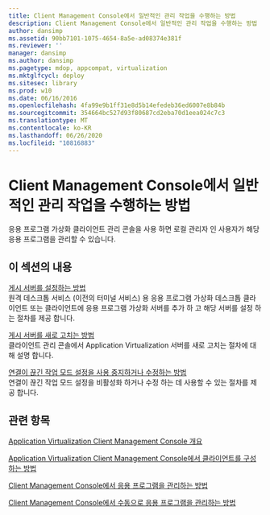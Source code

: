 ```yaml
---
title: Client Management Console에서 일반적인 관리 작업을 수행하는 방법
description: Client Management Console에서 일반적인 관리 작업을 수행하는 방법
author: dansimp
ms.assetid: 90bb7101-1075-4654-8a5e-ad08374e381f
ms.reviewer: ''
manager: dansimp
ms.author: dansimp
ms.pagetype: mdop, appcompat, virtualization
ms.mktglfcycl: deploy
ms.sitesec: library
ms.prod: w10
ms.date: 06/16/2016
ms.openlocfilehash: 4fa99e9b1ff31e8d5b14efedeb36ed6007e8b84b
ms.sourcegitcommit: 354664bc527d93f80687cd2eba70d1eea024c7c3
ms.translationtype: MT
ms.contentlocale: ko-KR
ms.lasthandoff: 06/26/2020
ms.locfileid: "10816883"
---
```

# Client Management Console에서 일반적인 관리 작업을 수행하는 방법


응용 프로그램 가상화 클라이언트 관리 콘솔을 사용 하면 로컬 관리자 인 사용자가 해당 응용 프로그램을 관리할 수 있습니다.

## 이 섹션의 내용


<a href="" id="how-to-set-up-publishing-servers"></a>[게시 서버를 설정하는 방법](how-to-set-up-publishing-servers.md)  
원격 데스크톱 서비스 (이전의 터미널 서비스) 용 응용 프로그램 가상화 데스크톱 클라이언트 또는 클라이언트에 응용 프로그램 가상화 서버를 추가 하 고 해당 서버를 설정 하는 절차를 제공 합니다.

<a href="" id="how-to-refresh-the-publishing-servers"></a>[게시 서버를 새로 고치는 방법](how-to-refresh-the-publishing-servers.md)  
클라이언트 관리 콘솔에서 Application Virtualization 서버를 새로 고치는 절차에 대해 설명 합니다.

<a href="" id="how-to-disable-or-modify-disconnected-operation-mode-settings"></a>[연결이 끊긴 작업 모드 설정을 사용 중지하거나 수정하는 방법](how-to-disable-or-modify-disconnected-operation-mode-settings.md)  
연결이 끊긴 작업 모드 설정을 비활성화 하거나 수정 하는 데 사용할 수 있는 절차를 제공 합니다.

## 관련 항목


[Application Virtualization Client Management Console 개요](application-virtualization-client-management-console-overview.md)

[Application Virtualization Client Management Console에서 클라이언트를 구성하는 방법](how-to-configure-the-client-in-the-application-virtualization-client-management-console.md)

[Client Management Console에서 응용 프로그램을 관리하는 방법](how-to-manage-applications-in-the-client-management-console.md)

[Client Management Console에서 수동으로 응용 프로그램을 관리하는 방법](how-to-manually-manage-applications-in-the-client-management-console.md)

 

 





